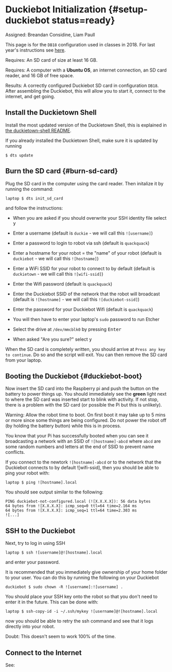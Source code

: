 # Duckiebot Initialization {#setup-duckiebot status=ready}

Assigned: Breandan Considine, Liam Paull

This page is for the `DB18` configuration used in classes in 2018. For last year's instructions see [here](docs.duckietown.org/17/). 

<div class='requirements' markdown="1">

Requires: An SD card of size at least 16 GB.

Requires: A computer with a **Ubuntu OS**, an internet connection, an SD card reader, and 16 GB of free space.

Results: A correctly configured Duckiebot SD card in configuration `DB18`. After assembling the Duckiebot, this will allow you to start it, connect to the internet, and get going.

</div>

## Install the Duckietown Shell

Install the most updated version of the Duckietown Shell, this is explained in [the duckietown-shell README](https://github.com/duckietown/duckietown-shell/blob/master/README.md).

If you already installed the Duckietown Shell, make sure it is updated by running

```
$ dts update
```

## 

## Burn the SD card {#burn-sd-card}

Plug the SD card in the computer using the card reader. Then initalize it by running the command:

```
laptop $ dts init_sd_card
```

and follow the instructions:

- When you are asked if you should overwrite your SSH identity file select <kbd>y</kbd>

- Enter a username (default is `duckie` - we will call this `![username]`)

- Enter a password to login to robot via ssh (default is `quackquack`)

- Enter a hostname for your robot = the "name" of your robot (default is `duckiebot` - we will call this `![hostname]`)

- Enter a  WiFi SSID for your robot to connect to by default (default is `duckietown` - we will call this `![wifi-ssid]`)

- Enter the Wifi password (default is `quackquack`)

- Enter the Duckiebot SSID of the network that the robot will broadcast (default is `![hostname]` - we will call this `![duckiebot-ssid]`)

- Enter the password for your Duckiebot Wifi (default is `quackquack`)

- You will then have to enter your laptop's `sudo` password to run Etcher

- Select the drive at `/dev/mmcblk0` by pressing <kbd>Enter</kbd>

- When asked "Are you sure?" select <kbd>y</kbd>


When the SD card is completely written, you should arrive at `Press any key to continue`. Do so and the script will exit. You can then remove the SD card from your laptop. 



## Booting the Duckiebot {#duckiebot-boot}

Now insert the SD card into the Raspberry pi and push the button on the battery to power things up. You should immediately see the **green** light next to where the SD card was inserted start to blink with activity. If not stop, there is a problem with the SD card (or possible the Pi but this is unlikely).

Warning: Allow the robot time to boot. On first boot it may take up to 5 mins or more since some things are being configured. Do not power the robot off (by holding the battery button) while this is in process. 



You know that your Pi has successfully booted when you can see it broadcasting a network with an SSID of `![hostname]-abcd` where `abcd` are some random numbers and letters at the end of SSID to prevent name conflicts.



If you connect to the newtork `![hostname]-abcd` or to the network that the Duckiebot connects to by default ![wifi-ssid], then you should be able to ping your robot with:

```
laptop $ ping ![hostname].local
```

You should see output similar to the following:​    

```
PING duckiebot-not-configured.local (![X.X.X.X]): 56 data bytes
64 bytes from ![X.X.X.X]: icmp_seq=0 ttl=64 time=2.164 ms
64 bytes from ![X.X.X.X]: icmp_seq=1 ttl=64 time=2.303 ms
![...]
```



## SSH to the Duckiebot

Next, try to log in using SSH

```
laptop $ ssh ![username]@![hostname].local
```

and enter your password.

It is recommended that you immediately give ownership of your home folder to your user. You can do this by running the following on your Duckiebot

```
duckiebot $ sudo chown -R ![username]:![username] .
```

You should place your SSH key onto the robot so that you don't need to enter it in the future. This can be done with:

```
laptop $ ssh-copy-id -i ~/.ssh/mykey ![username]@![hostname].local
```

now you should be able to retry the ssh command and see that it logs directly into your robot. 

Doubt: This doesn't seem to work 100% of the time. 



## Connect to the Internet

See: [](#duckiebot_network)